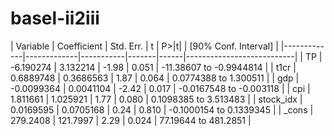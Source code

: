 # basel-ii2iii




| Variable    | Coefficient | Std. Err. | t     | P>|t| | [90% Conf. Interval]       |
|-------------|-------------|-----------|-------|------|---------------------------|
| TP          | -6.190274   | 3.132214  | -1.98 | 0.051 | -11.38607 to -0.9944814   |
| t1cr        | 0.6889748   | 0.3686563 | 1.87  | 0.064 | 0.0774388 to 1.300511     |
| gdp         | -0.0099364  | 0.0041104 | -2.42 | 0.017 | -0.0167548 to -0.003118   |
| cpi         | 1.811661    | 1.025921  | 1.77  | 0.080 | 0.1098385 to 3.513483     |
| stock_idx   | 0.0169595   | 0.0705168 | 0.24  | 0.810 | -0.1000154 to 0.1339345   |
| _cons       | 279.2408    | 121.7997  | 2.29  | 0.024 | 77.19644 to 481.2851      |
